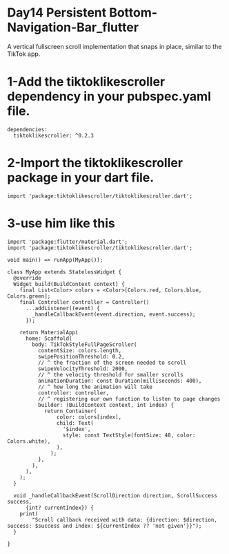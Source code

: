 # Day14 Persistent Bottom-Navigation-Bar_flutter


A vertical fullscreen scroll implementation that snaps in place, similar to the TikTok app.

# 1-Add the  tiktoklikescroller dependency in your pubspec.yaml file.

```
dependencies:
  tiktoklikescroller: ^0.2.3
```

# 2-Import the  tiktoklikescroller package in your dart file.

```
import 'package:tiktoklikescroller/tiktoklikescroller.dart';
```

# 3-use him like this

```
import 'package:flutter/material.dart';
import 'package:tiktoklikescroller/tiktoklikescroller.dart';

void main() => runApp(MyApp());

class MyApp extends StatelessWidget {
  @override
  Widget build(BuildContext context) {
    final List<Color> colors = <Color>[Colors.red, Colors.blue, Colors.green];
    final Controller controller = Controller()
      ...addListener((event) {
        _handleCallbackEvent(event.direction, event.success);
      });

    return MaterialApp(
      home: Scaffold(
        body: TikTokStyleFullPageScroller(
          contentSize: colors.length,
          swipePositionThreshold: 0.2,
          // ^ the fraction of the screen needed to scroll
          swipeVelocityThreshold: 2000,
          // ^ the velocity threshold for smaller scrolls
          animationDuration: const Duration(milliseconds: 400),
          // ^ how long the animation will take
          controller: controller,
          // ^ registering our own function to listen to page changes
          builder: (BuildContext context, int index) {
            return Container(
                color: colors[index],
                child: Text(
                  '$index',
                  style: const TextStyle(fontSize: 48, color: Colors.white),
                ),
              );
          },
        ),
      ),
    );
  }

  void _handleCallbackEvent(ScrollDirection direction, ScrollSuccess success,
      {int? currentIndex}) {
    print(
        "Scroll callback received with data: {direction: $direction, success: $success and index: ${currentIndex ?? 'not given'}}");
  }

}
```
